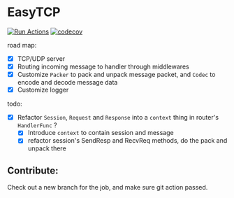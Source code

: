 # EasyTCP

[![Run Actions](https://github.com/DarthPestilane/easytcp/actions/workflows/actions.yml/badge.svg?branch=master&event=push)](https://github.com/DarthPestilane/easytcp/actions/workflows/actions.yml)
[![codecov](https://codecov.io/gh/DarthPestilane/easytcp/branch/master/graph/badge.svg?token=002KJ5IV4Z)](https://codecov.io/gh/DarthPestilane/easytcp)

road map:

- [x] TCP/UDP server
- [x] Routing incoming message to handler through middlewares
- [x] Customize `Packer` to pack and unpack message packet, and `Codec` to encode and decode message data
- [x] Customize logger

todo:

- [x] Refactor `Session`, `Request` and `Response` into a `context` thing in router's `HandlerFunc` ?
    - [x] Introduce `context` to contain session and message
    - [x] refactor session's SendResp and RecvReq methods, do the pack and unpack there

## Contribute:

Check out a new branch for the job, and make sure git action passed.
